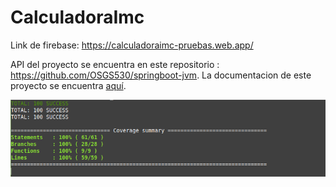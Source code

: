 # CalculadoraImc
Link de firebase: https://calculadoraimc-pruebas.web.app/

API del proyecto se encuentra en este repositorio : https://github.com/OSGS530/springboot-jvm.
La documentacion de este proyecto se encuentra [aquí](https://github.com/OSGS530/IMCDocumentacion).

![code coverage](/code-coverage.png)
